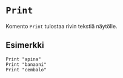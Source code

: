 `Print`
==========

Komento `Print` tulostaa rivin tekstiä näytölle.

Esimerkki
----------

    Print "apina"
    Print "banaani"
    Print "cembalo"
    